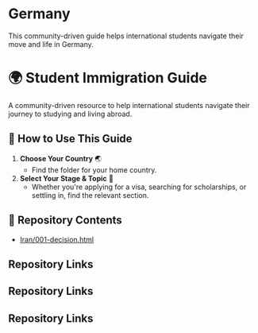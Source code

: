 # Germany
This community-driven guide helps international students navigate their move and life in Germany.

# 🌍 Student Immigration Guide  

A community-driven resource to help international students navigate their journey to studying and living abroad.  

## 📌 How to Use This Guide  
1. **Choose Your Country** 🌏  
   - Find the folder for your home country.  
2. **Select Your Stage & Topic** 🎯  
   - Whether you're applying for a visa, searching for scholarships, or settling in, find the relevant section.  

## 📂 Repository Contents

- [Iran/001-decision.html](https://github.com/M-Hosseini80/Germany/blob/main/Iran/001-decision.html)
## Repository Links

## Repository Links

## Repository Links

